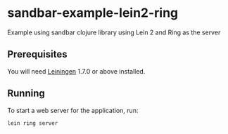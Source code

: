 sandbar-example-lein2-ring
==========================

Example using sandbar clojure library using Lein 2 and Ring as the server

## Prerequisites

You will need [Leiningen][1] 1.7.0 or above installed.

[1]: https://github.com/technomancy/leiningen

## Running

To start a web server for the application, run:

    lein ring server

